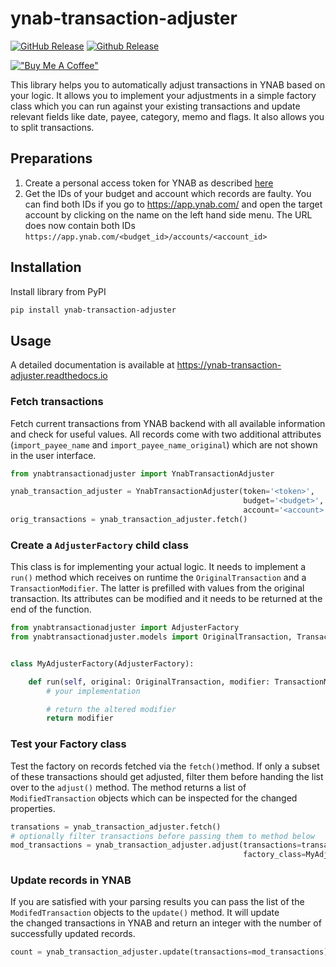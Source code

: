 # ynab-transaction-adjuster

[![GitHub Release](https://img.shields.io/github/release/dnbasta/ynab-transaction-adjuster?style=flat)]() 
[![Github Release](https://img.shields.io/maintenance/yes/2100)]()

[!["Buy Me A Coffee"](https://img.shields.io/badge/Buy_Me_A_Coffee-FFDD00?style=for-the-badge&logo=buy-me-a-coffee&logoColor=black)](https://www.buymeacoffee.com/dnbasta)

This library helps you to automatically adjust transactions in YNAB based on your logic. It allows you to implement 
your adjustments in a simple factory class which you can run against your existing transactions and update relevant 
fields like date, payee, category, memo and flags. It also allows you to split transactions.

## Preparations
1. Create a personal access token for YNAB as described [here](https://api.ynab.com/)
2. Get the IDs of your budget and account which records are faulty. You can find both IDs if you go to 
https://app.ynab.com/ and open the target account by clicking on the name on the left hand side menu. 
The URL does now contain both IDs `https://app.ynab.com/<budget_id>/accounts/<account_id>`

## Installation 
Install library from PyPI
```bash
pip install ynab-transaction-adjuster
```

## Usage
A detailed documentation is available at https://ynab-transaction-adjuster.readthedocs.io

### Fetch transactions
Fetch current transactions from YNAB backend with all available information and check for useful values. All records 
come with two additional attributes (`import_payee_name` and `import_payee_name_original`) which are not shown in the user 
interface.

```py
from ynabtransactionadjuster import YnabTransactionAdjuster

ynab_transaction_adjuster = YnabTransactionAdjuster(token='<token>',
													budget='<budget>',
													account='<account>')
orig_transactions = ynab_transaction_adjuster.fetch()
```

### Create a `AdjusterFactory` child class
This class is for implementing your actual logic. It needs to implement a `run()` method which receives on runtime 
the `OriginalTransaction` and a `TransactionModifier`. The 
latter is prefilled with values from the original transaction. Its attributes can be modified and it needs to be 
returned at the end of the function.

```py
from ynabtransactionadjuster import AdjusterFactory
from ynabtransactionadjuster.models import OriginalTransaction, TransactionModifier


class MyAdjusterFactory(AdjusterFactory):

	def run(self, original: OriginalTransaction, modifier: TransactionModifier) -> TransactionModifier:
		# your implementation

		# return the altered modifier
		return modifier
```

### Test your Factory class
Test the factory on records fetched via the `fetch()`method. If only a subset of these transactions should
get adjusted, filter them before handing the list over to the `adjust()` method. The method returns a list 
of `ModifiedTransaction` objects which can be inspected for the changed properties.

```py
transations = ynab_transaction_adjuster.fetch()
# optionally filter transactions before passing them to method below
mod_transactions = ynab_transaction_adjuster.adjust(transactions=transactions,
													factory_class=MyAdjusterFactory)
```

### Update records in YNAB
If you are satisfied with your parsing results you can pass the list of the 
`ModifedTransaction` objects to the `update()` method. It will update  
the changed transactions in YNAB and return an integer with the number of successfully updated records.

```py
count = ynab_transaction_adjuster.update(transactions=mod_transactions)
```
